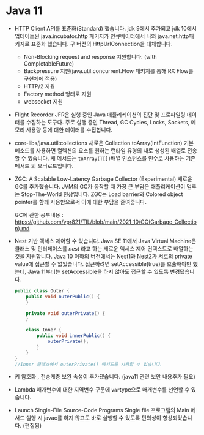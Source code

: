 # Java 11

- HTTP Client API를 표준화(Standard) 했습니다.
  jdk 9에서 추가되고 jdk 10에서 업데이트된 java.incubator.http 패키지가 인큐베이터에서 나와 java.net.http패키지로 표준화 했습니다. 구 버전의 HttpUrlConnection을 대체합니다.
  - Non-Blocking request and response 지원합니다. (with CompletableFuture)
  - Backpressure 지원(java.util.concurrent.Flow 패키지를 통해 RX Flow를 구현체에 적용)
  - HTTP/2 지원
  - Factory method 형태로 지원
  - websocket 지원

- Flight Recorder
  JFR은 실행 중인 Java 애플리케이션의 진단 및 프로파일링 데이터를 수집하는 도구다. 주로 실행 중인 Thread, GC Cycles, Locks, Sockets, 메모리 사용량 등에 대한 데이터를 수집합니다.

- core-libs/java.util:collections 새로운 Collection.toArray(IntFunction)
  기본 메소드를 사용하면 컬렉션의 요소를 원하는 런타임 유형의 새로 생성된 배열로 전송할 수 있습니다.
  새 메서드는 `toArray(T[])`배열 인스턴스를 인수로 사용하는 기존 메서드 의 오버로드입니다.

- ZGC: A Scalable Low-Latency Garbage Collector (Experimental) 새로운 GC를 추가했습니다.
  JVM의 GC가 동작할 때 가장 큰 부담은 애플리케이션이 멈추는 Stop-The-World 현상입니다.
  ZGC는 Load barrier와 Colored object pointer를 함께 사용함으로써 이에 대한 부담을 줄여줍니다.

  GC에 관한 공부내용  : https://github.com/ypr821/TIL/blob/main/2021_10/GC(Garbage_Collection).md

- Nest 기반 액세스 제어할 수 있습니다.
  Java SE 11에서 Java Virtual Machine은 클래스 및 인터페이스를 *nest* 라고 하는 새로운 액세스 제어 컨텍스트로 배열하는 것을 지원합니다.
  Java 10 이하의 버전에서는 Nest1과 Nest2가 서로의 private value에 접근할 수 없었습니다. 접근하려면 setAccessible(true)를 호출해야만 했는데,
  Java 11부터는 setAccessible을 하지 않아도 접근할 수 있도록 변경됐습니다.


  ```java
  public class Outer {
      public void outerPublic() {
      }
  
      private void outerPrivate() {
      }
  
      class Inner {
          public void innerPublic() {
              outerPrivate();
          }
      }
  }
  //Inner 클래스에서 outerPrivate() 메서드를 사용할 수 있습니다.
  ```






- 키 암호화 , 전송계층 보완 속성이 추가됐습니다.
  (java11 관련 보안 내용추가 필요)

- Lambda 매개변수에 대한 지역변수 구문에 `var`type으로 매개변수를 선언할 수 있습니다.

- Launch Single-File Source-Code Programs
  Single file 프로그램의 Main 메서드 실행 시 javac를 하지 않고도 바로 실행할 수 있도록 편의성이 향상되었습니다. (편집됨) 
